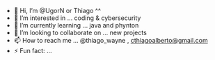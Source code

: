 - 👋 Hi, I’m @UgorN or Thiago ^^
- 👀 I’m interested in ... coding & cybersecurity
- 🌱 I’m currently learning ... java and phynton
- 💞️ I’m looking to collaborate on ... new projects
- 📫 How to reach me ... @thiago_wayne , cthiagoalberto@gmail.com
- ⚡ Fun fact: ...

<!---
UgorN/UgorN is a ✨ special ✨ repository because its `README.md` (this file) appears on your GitHub profile.
You can click the Preview link to take a look at your changes.
--->
